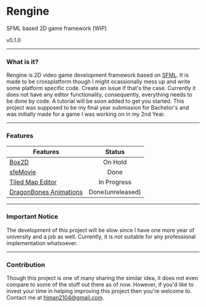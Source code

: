 # Rengine
SFML based 2D game framework [WIP]

v0.1.0
***
### What is it?
Rengine is 2D video game development framework based on [SFML](https://sfml-dev.org). It is made to be crossplatform though I might ocassionally mess up and write some platform specific code. Create an issue if that's the case. Currently it does not have any editor functionality, consequently, everything needs to be done by code. A tutorial will be soon added to get you started. This project was supposed to be my final year submission for Bachelor's and was initially made for a game I was working on in my 2nd Year. 
***
### Features
| Features               | Status          | 
| -----------------------|:---------------:| 
| [Box2D](https://box2d.org)                  | On Hold	   | 
| [sfeMovie](https://sfemovie.yalir.org)               | Done            |  
| [Tiled Map Editor](https://mapeditor.org)       | In Progress     |
| [DragonBones Animations](https://github.com/DragonBones/DragonBonesCPP) | Done(unreleased)|
***
### Important Notice
The development of this project will be slow since I have one more year of university and a job as well. Currently, it is not suitable for any professional implementation whatsoever. 
***
### Contribution
Though this project is one of many sharing the similar idea, it does not even compare to some of the stuff out there as of now. However, if you'd like to invest your time in helping improving this project then you're welcome to. Contact me at himan2104@gmail.com.
